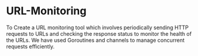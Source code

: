 # URL-Monitoring
To Create a URL monitoring tool which involves periodically sending HTTP requests to URLs and checking the response status to monitor the health of the URLs. We have used  Goroutines and channels to manage concurrent requests efficiently.
